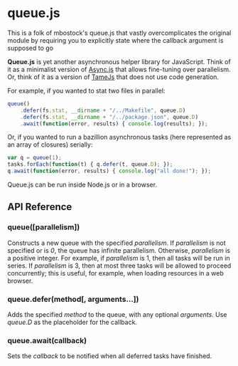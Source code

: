 # queue.js

This is a folk of mbostock's queue.js that vastly overcomplicates
the original module by requiring you to explicitly state where the
callback argument is supposed to go

 **Queue.js** is yet another asynchronous helper library for JavaScript.
 Think of it as a minimalist version of [Async.js](https://github.com/caolan/async)
 that allows fine-tuning over parallelism. Or, think of it as a version of
 [TameJs](http://tamejs.org/) that does not use code generation.

For example, if you wanted to stat two files in parallel:

```js
queue()
    .defer(fs.stat, __dirname + "/../Makefile", queue.D)
    .defer(fs.stat, __dirname + "/../package.json", queue.D)
    .await(function(error, results) { console.log(results); });
```

Or, if you wanted to run a bazillion asynchronous tasks (here represented
as an array of closures) serially:

```js
var q = queue(1);
tasks.forEach(function(t) { q.defer(t, queue.D); });
q.await(function(error, results) { console.log("all done!"); });
```

Queue.js can be run inside Node.js or in a browser.

## API Reference

### queue([parallelism])

Constructs a new queue with the specified *parallelism*. If *parallelism*
is not specified or is *0*, the queue has infinite parallelism. Otherwise,
*parallelism* is a positive integer. For example, if *parallelism* is 1,
then all tasks will be run in series. If *parallelism* is 3, then at most
three tasks will be allowed to proceed concurrently; this is useful, for
example, when loading resources in a web browser.

### queue.defer(method[, arguments…])

Adds the specified *method* to the queue, with any optional *arguments*.
Use *queue.D* as the placeholder for the callback.

### queue.await(callback)

Sets the *callback* to be notified when all deferred tasks have finished.
